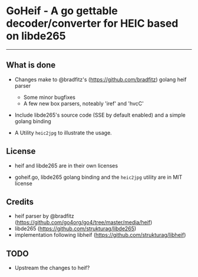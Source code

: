 # GoHeif - A go gettable decoder/converter for HEIC based on libde265
---

## What is done

- Changes make to @bradfitz's (https://github.com/bradfitz) golang heif parser
  - Some minor bugfixes
  - A few new box parsers, noteably 'iref' and 'hvcC'

- Include libde265's source code (SSE by default enabled) and a simple golang binding

- A Utility `heic2jpg` to illustrate the usage.

## License

- heif and libde265 are in their own licenses

- goheif.go, libde265 golang binding and the `heic2jpg` utility are in MIT license

## Credits
- heif parser by @bradfitz (https://github.com/go4org/go4/tree/master/media/heif)
- libde265 (https://github.com/strukturag/libde265)
- implementation following libheif (https://github.com/strukturag/libheif)

## TODO
- Upstream the changes to heif?


